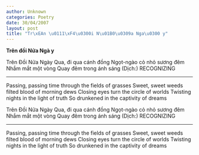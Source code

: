 ```yaml
---
author: Unknown
categories: Poetry
date: 30/04/2007
layout: post
title: "Tr\xEAn \u0111\xF4\u0300i N\u01B0\u0309a Nga\u0300 y"
---
```


**Trên đồi Nửa Ngà y**

Trên Đồi Nửa Ngày
Qua, đi qua cánh đồng
Ngọt-ngào cỏ nhỏ sương đêm
Nhắm mắt một vòng
Quay đêm trong ánh sáng
(Dịch:) RECOGNIZING
*************************************
Passing, passing time through the fields of grasses
Sweet, sweet weeds filted blood of morning dews
Closing eyes turn the circle of worlds
Twisting nights in the light of truth
So drunkened in the captivity of dreams

Trên Đồi Nửa Ngày
Qua, đi qua cánh đồng
Ngọt-ngào cỏ nhỏ sương đêm
Nhắm mắt một vòng
Quay đêm trong ánh sáng
(Dịch:) RECOGNIZING
*************************************
Passing, passing time through the fields of grasses
Sweet, sweet weeds filted blood of morning dews
Closing eyes turn the circle of worlds
Twisting nights in the light of truth
So drunkened in the captivity of dreams
